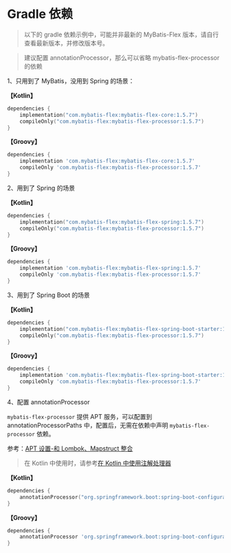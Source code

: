 # Gradle 依赖

> 以下的 gradle 依赖示例中，可能并非最新的 MyBatis-Flex 版本，请自行查看最新版本，并修改版本号。

> 建议配置 annotationProcessor，那么可以省略 mybatis-flex-processor 的依赖


1、只用到了 MyBatis，没用到 Spring 的场景：

**【Kotlin】**

```kotlin
dependencies {
    implementation("com.mybatis-flex:mybatis-flex-core:1.5.7")
    compileOnly("com.mybatis-flex:mybatis-flex-processor:1.5.7")
}
```

**【Groovy】**

```groovy
dependencies {
    implementation 'com.mybatis-flex:mybatis-flex-core:1.5.7'
    compileOnly 'com.mybatis-flex:mybatis-flex-processor:1.5.7'
}
```

2、用到了 Spring 的场景

**【Kotlin】**
```kotlin
dependencies {
    implementation("com.mybatis-flex:mybatis-flex-spring:1.5.7")
    compileOnly("com.mybatis-flex:mybatis-flex-processor:1.5.7")
}
```

**【Groovy】**
```groovy
dependencies {
    implementation 'com.mybatis-flex:mybatis-flex-spring:1.5.7'
    compileOnly 'com.mybatis-flex:mybatis-flex-processor:1.5.7'
}
```

3、用到了 Spring Boot 的场景

**【Kotlin】**

```kotlin
dependencies {
    implementation("com.mybatis-flex:mybatis-flex-spring-boot-starter:1.5.7")
    compileOnly("com.mybatis-flex:mybatis-flex-processor:1.5.7")
}
```

**【Groovy】**

```groovy
dependencies {
    implementation 'com.mybatis-flex:mybatis-flex-spring-boot-starter:1.5.7'
    compileOnly 'com.mybatis-flex:mybatis-flex-processor:1.5.7'
}
```

4、配置 annotationProcessor

`mybatis-flex-processor` 提供 APT 服务，可以配置到 annotationProcessorPaths 中，配置后，无需在依赖中声明 `mybatis-flex-processor` 依赖。

参考：[APT 设置-和 Lombok、Mapstruct 整合](../others/apt.md)

> 在 Kotlin 中使用时，请参考[在 Kotlin 中使用注解处理器](../others/kapt.md)

**【Kotlin】**

```kotlin
dependencies {
    annotationProcessor("org.springframework.boot:spring-boot-configuration-processor:1.5.7")
}
```

**【Groovy】**

```groovy
dependencies {
    annotationProcessor 'org.springframework.boot:spring-boot-configuration-processor:1.5.7'
}
```
